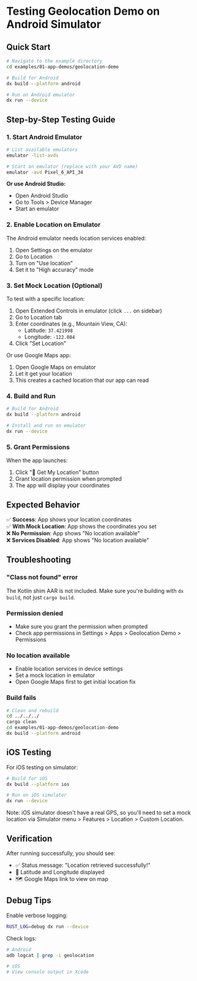 # Testing Geolocation Demo on Android Simulator

## Quick Start

```bash
# Navigate to the example directory
cd examples/01-app-demos/geolocation-demo

# Build for Android
dx build --platform android

# Run on Android emulator
dx run --device
```

## Step-by-Step Testing Guide

### 1. Start Android Emulator

```bash
# List available emulators
emulator -list-avds

# Start an emulator (replace with your AVD name)
emulator -avd Pixel_6_API_34
```

**Or use Android Studio:**
- Open Android Studio
- Go to Tools > Device Manager
- Start an emulator

### 2. Enable Location on Emulator

The Android emulator needs location services enabled:

1. Open Settings on the emulator
2. Go to Location
3. Turn on "Use location"
4. Set it to "High accuracy" mode

### 3. Set Mock Location (Optional)

To test with a specific location:

1. Open Extended Controls in emulator (click `...` on sidebar)
2. Go to Location tab
3. Enter coordinates (e.g., Mountain View, CA):
   - Latitude: `37.421998`
   - Longitude: `-122.084`
4. Click "Set Location"

Or use Google Maps app:
1. Open Google Maps on emulator
2. Let it get your location
3. This creates a cached location that our app can read

### 4. Build and Run

```bash
# Build for Android
dx build --platform android

# Install and run on emulator
dx run --device
```

### 5. Grant Permissions

When the app launches:
1. Click "📍 Get My Location" button
2. Grant location permission when prompted
3. The app will display your coordinates

## Expected Behavior

✅ **Success**: App shows your location coordinates  
✅ **With Mock Location**: App shows the coordinates you set  
❌ **No Permission**: App shows "No location available"  
❌ **Services Disabled**: App shows "No location available"  

## Troubleshooting

### "Class not found" error

The Kotlin shim AAR is not included. Make sure you're building with `dx build`, not just `cargo build`.

### Permission denied

- Make sure you grant the permission when prompted
- Check app permissions in Settings > Apps > Geolocation Demo > Permissions

### No location available

- Enable location services in device settings
- Set a mock location in emulator
- Open Google Maps first to get initial location fix

### Build fails

```bash
# Clean and rebuild
cd ../../../
cargo clean
cd examples/01-app-demos/geolocation-demo
dx build --platform android
```

## iOS Testing

For iOS testing on simulator:

```bash
# Build for iOS
dx build --platform ios

# Run on iOS simulator
dx run --device
```

Note: iOS simulator doesn't have a real GPS, so you'll need to set a mock location via Simulator menu > Features > Location > Custom Location.

## Verification

After running successfully, you should see:
- ✅ Status message: "Location retrieved successfully!"
- 📍 Latitude and Longitude displayed
- 🗺️ Google Maps link to view on map

## Debug Tips

Enable verbose logging:
```bash
RUST_LOG=debug dx run --device
```

Check logs:
```bash
# Android
adb logcat | grep -i geolocation

# iOS
# View console output in Xcode
```

